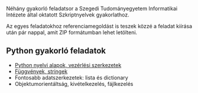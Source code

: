 <style>
	h1:first-of-type { display: none; }
</style>

# Szkriptnyelvek gyakorló feladatsorok

Néhány gyakorló feladatsor a Szegedi Tudományegyetem Informatikai Intézete által oktatott Szkriptnyelvek gyakorlathoz.

Az egyes feladatokhoz referenciamegoldást is teszek közzé a feladat kiírása után pár nappal, amit ZIP formátumban lehet letölteni.



## Python gyakorló feladatok

* [Python nyelvi alapok, vezérlési szerkezetek](./01)
* [Függvények, stringek](./02)
* Fontosabb adatszerkezetek: lista és dictionary
* Objektumorientáltság, kivételkezelés, fájlkezelés